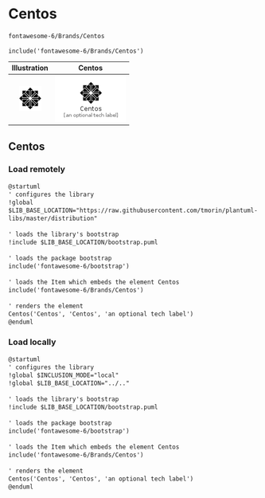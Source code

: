 # Centos


```text
fontawesome-6/Brands/Centos
```

```text
include('fontawesome-6/Brands/Centos')
```



| Illustration | Centos |
| :---: | :---: |
| ![illustration for Illustration](../../fontawesome-6/Brands/Centos.png) | ![illustration for Centos](../../fontawesome-6/Brands/Centos.Local.png) |




## Centos

### Load remotely
```plantuml
@startuml
' configures the library
!global $LIB_BASE_LOCATION="https://raw.githubusercontent.com/tmorin/plantuml-libs/master/distribution"

' loads the library's bootstrap
!include $LIB_BASE_LOCATION/bootstrap.puml

' loads the package bootstrap
include('fontawesome-6/bootstrap')

' loads the Item which embeds the element Centos
include('fontawesome-6/Brands/Centos')

' renders the element
Centos('Centos', 'Centos', 'an optional tech label')
@enduml
```

### Load locally
```plantuml
@startuml
' configures the library
!global $INCLUSION_MODE="local"
!global $LIB_BASE_LOCATION="../.."

' loads the library's bootstrap
!include $LIB_BASE_LOCATION/bootstrap.puml

' loads the package bootstrap
include('fontawesome-6/bootstrap')

' loads the Item which embeds the element Centos
include('fontawesome-6/Brands/Centos')

' renders the element
Centos('Centos', 'Centos', 'an optional tech label')
@enduml
```

